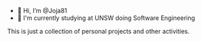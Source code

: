 - 👋 Hi, I’m @Joja81
- 🏫 I'm currently studying at UNSW doing Software Engineering

This is just a collection of personal projects and other activities.

<!---
Joja81/Joja81 is a ✨ special ✨ repository because its `README.md` (this file) appears on your GitHub profile.
You can click the Preview link to take a look at your changes.
--->
